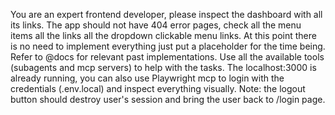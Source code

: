 You are an expert frontend developer, please inspect the dashboard with all its links. The app should not have  404 error
  pages, check all the menu items all the links all the dropdown clickable menu links. At this point there is no need to
  implement everything just put a placeholder for the time being. Refer to @docs for relevant past implementations. Use all
  the available tools (subagents and mcp servers) to help with the tasks. The localhost:3000 is already running, you can
  also use Playwright mcp to login with the credentials (.env.local) and inspect everything visually. Note: the logout
  button should destroy user's session and bring the user back to /login page. 